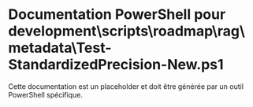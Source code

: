 # Documentation PowerShell pour development\scripts\roadmap\rag\metadata\Test-StandardizedPrecision-New.ps1

Cette documentation est un placeholder et doit être générée par un outil PowerShell spécifique.
